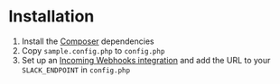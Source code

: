 # Installation

1. Install the [Composer](https://getcomposer.org/) dependencies
2. Copy `sample.config.php` to `config.php`
3. Set up an [Incoming Webhooks integration](https://api.slack.com/incoming-webhooks) and add the URL to your `SLACK_ENDPOINT` in `config.php`